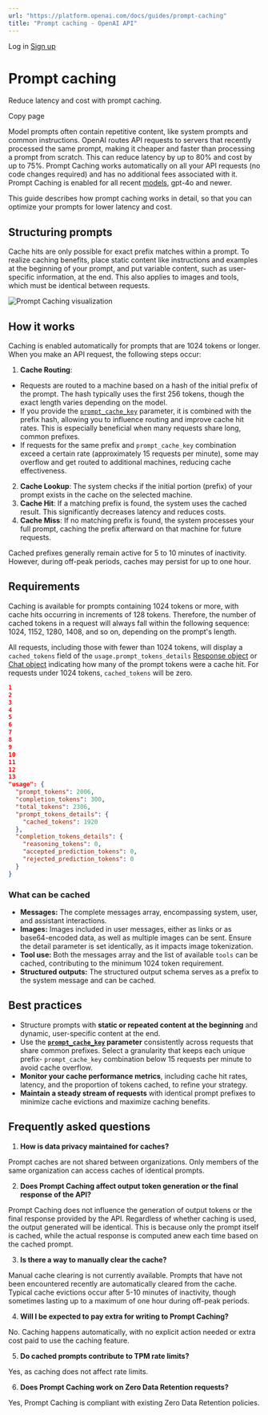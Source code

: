 ```yaml
---
url: "https://platform.openai.com/docs/guides/prompt-caching"
title: "Prompt caching - OpenAI API"
---
```


Log in [Sign up](https://platform.openai.com/signup)

# Prompt caching

Reduce latency and cost with prompt caching.

Copy page

Model prompts often contain repetitive content, like system prompts and common instructions. OpenAI routes API requests to servers that recently processed the same prompt, making it cheaper and faster than processing a prompt from scratch. This can reduce latency by up to 80% and cost by up to 75%. Prompt Caching works automatically on all your API requests (no code changes required) and has no additional fees associated with it. Prompt Caching is enabled for all recent [models](https://platform.openai.com/docs/models), gpt-4o and newer.

This guide describes how prompt caching works in detail, so that you can optimize your prompts for lower latency and cost.

## Structuring prompts

Cache hits are only possible for exact prefix matches within a prompt. To realize caching benefits, place static content like instructions and examples at the beginning of your prompt, and put variable content, such as user-specific information, at the end. This also applies to images and tools, which must be identical between requests.

![Prompt Caching visualization](https://openaidevs.retool.com/api/file/8593d9bb-4edb-4eb6-bed9-62bfb98db5ee)

## How it works

Caching is enabled automatically for prompts that are 1024 tokens or longer. When you make an API request, the following steps occur:

1. **Cache Routing**:

- Requests are routed to a machine based on a hash of the initial prefix of the prompt. The hash typically uses the first 256 tokens, though the exact length varies depending on the model.
- If you provide the [`prompt_cache_key`](https://platform.openai.com/docs/api-reference/responses/create#responses-create-prompt_cache_key) parameter, it is combined with the prefix hash, allowing you to influence routing and improve cache hit rates. This is especially beneficial when many requests share long, common prefixes.
- If requests for the same prefix and `prompt_cache_key` combination exceed a certain rate (approximately 15 requests per minute), some may overflow and get routed to additional machines, reducing cache effectiveness.

2. **Cache Lookup**: The system checks if the initial portion (prefix) of your prompt exists in the cache on the selected machine.
3. **Cache Hit**: If a matching prefix is found, the system uses the cached result. This significantly decreases latency and reduces costs.
4. **Cache Miss**: If no matching prefix is found, the system processes your full prompt, caching the prefix afterward on that machine for future requests.

Cached prefixes generally remain active for 5 to 10 minutes of inactivity. However, during off-peak periods, caches may persist for up to one hour.

## Requirements

Caching is available for prompts containing 1024 tokens or more, with cache hits occurring in increments of 128 tokens. Therefore, the number of cached tokens in a request will always fall within the following sequence: 1024, 1152, 1280, 1408, and so on, depending on the prompt's length.

All requests, including those with fewer than 1024 tokens, will display a `cached_tokens` field of the `usage.prompt_tokens_details` [Response object](https://platform.openai.com/docs/api-reference/responses/object) or [Chat object](https://platform.openai.com/docs/api-reference/chat/object) indicating how many of the prompt tokens were a cache hit. For requests under 1024 tokens, `cached_tokens` will be zero.

```json
1
2
3
4
5
6
7
8
9
10
11
12
13
"usage": {
  "prompt_tokens": 2006,
  "completion_tokens": 300,
  "total_tokens": 2306,
  "prompt_tokens_details": {
    "cached_tokens": 1920
  },
  "completion_tokens_details": {
    "reasoning_tokens": 0,
    "accepted_prediction_tokens": 0,
    "rejected_prediction_tokens": 0
  }
}
```

### What can be cached

- **Messages:** The complete messages array, encompassing system, user, and assistant interactions.
- **Images:** Images included in user messages, either as links or as base64-encoded data, as well as multiple images can be sent. Ensure the detail parameter is set identically, as it impacts image tokenization.
- **Tool use:** Both the messages array and the list of available `tools` can be cached, contributing to the minimum 1024 token requirement.
- **Structured outputs:** The structured output schema serves as a prefix to the system message and can be cached.

## Best practices

- Structure prompts with **static or repeated content at the beginning** and dynamic, user-specific content at the end.
- Use the **[`prompt_cache_key`](https://platform.openai.com/docs/api-reference/responses/create#responses-create-prompt_cache_key) parameter** consistently across requests that share common prefixes. Select a granularity that keeps each unique prefix- `prompt_cache_key` combination below 15 requests per minute to avoid cache overflow.
- **Monitor your cache performance metrics**, including cache hit rates, latency, and the proportion of tokens cached, to refine your strategy.
- **Maintain a steady stream of requests** with identical prompt prefixes to minimize cache evictions and maximize caching benefits.

## Frequently asked questions

1. **How is data privacy maintained for caches?**

Prompt caches are not shared between organizations. Only members of the same organization can access caches of identical prompts.

2. **Does Prompt Caching affect output token generation or the final response of the API?**

Prompt Caching does not influence the generation of output tokens or the final response provided by the API. Regardless of whether caching is used, the output generated will be identical. This is because only the prompt itself is cached, while the actual response is computed anew each time based on the cached prompt.

3. **Is there a way to manually clear the cache?**

Manual cache clearing is not currently available. Prompts that have not been encountered recently are automatically cleared from the cache. Typical cache evictions occur after 5-10 minutes of inactivity, though sometimes lasting up to a maximum of one hour during off-peak periods.

4. **Will I be expected to pay extra for writing to Prompt Caching?**

No. Caching happens automatically, with no explicit action needed or extra cost paid to use the caching feature.

5. **Do cached prompts contribute to TPM rate limits?**

Yes, as caching does not affect rate limits.

6. **Does Prompt Caching work on Zero Data Retention requests?**

Yes, Prompt Caching is compliant with existing Zero Data Retention policies.